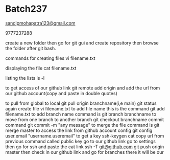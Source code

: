 # Batch237

sandipmohapatra123@gmail.com

9777237288

create a new folder then go for git gui and create repository then browse the folder after git bash.

commands for creating files
vi filename.txt

displaying the file
cat filename.txt

listing the lists
ls -l

to get access of our github link
git remote add origin and add the url from our github account(copy and paste in double quotes)

to pull from global to local
git pull origin branchname(i,e main)
git status
again create file
vi filename.txt
to add file name this is the command
git add filename.txt
to add branch name command is
git branch branchname
to move from one branch to another branch
git checkout branchname
commit command
git commit -m "any message"
to merge the file command is
git merge master
to access the link from github account config
git config user.email "username.useremail"
to get a key
ssh-keygen
cat copy url from previous command called public key
go to our github link go to settings then go for ssh and paste the cat link
ssh -T git@github.com
git push origin master
then check in our github link and go for branches there it will be our





